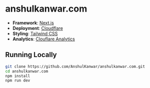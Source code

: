 # anshulkanwar.com

- **Framework**: [Next.js](https://nextjs.org/)
- **Deployment**: [Cloudflare](https://www.cloudflare.com/)
- **Styling**: [Tailwind CSS](https://tailwindcss.com)
- **Analytics**: [Clouflare Analytics](https://www.cloudflare.com/analytics/)

## Running Locally

```bash
git clone https://github.com/AnshulKanwar/anshulkanwar.com.git
cd anshulkanwar.com
npm install
npm run dev
```
